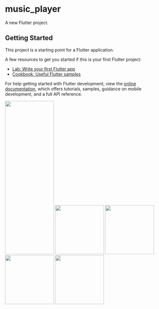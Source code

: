 # music_player

A new Flutter project.

## Getting Started

This project is a starting point for a Flutter application.

A few resources to get you started if this is your first Flutter project:

- [Lab: Write your first Flutter app](https://docs.flutter.dev/get-started/codelab)
- [Cookbook: Useful Flutter samples](https://docs.flutter.dev/cookbook)

For help getting started with Flutter development, view the
[online documentation](https://docs.flutter.dev/), which offers tutorials,
samples, guidance on mobile development, and a full API reference.
<p>
  <img src = 'https://github.com/Janak67/music_player/assets/141834407/d4a0c088-596a-44e8-98c8-b02cd2dff594' height = '500' width = '160'>
  <img src = 'https://github.com/Janak67/music_player/assets/141834407/62a9f76e-9f30-4ccb-86e9-8dfef4e307f2' hight = '500' width = '160'>
  <img src = 'https://github.com/Janak67/music_player/assets/141834407/5885c0ea-ac2c-4c42-b5dd-ae9a3d8dc6a9' hight = '500' width = '160'>
  <img src = 'https://github.com/Janak67/music_player/assets/141834407/70a27bd6-4e8d-4a19-948c-fde6716b61e8' hight = '500' width = '160'>
  <img src = 'https://github.com/Janak67/music_player/assets/141834407/a82d45a5-d3a7-49c3-8ec5-3db2ccde563b' hight = '500' width = '160'>
</p>
